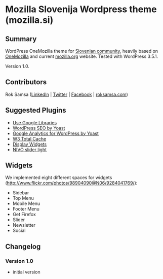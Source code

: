 # Mozilla Slovenija Wordpress theme (mozilla.si)

## Summary

WordPress OneMozilla theme for [Slovenian community](http://www.mozilla.si/), heavily based on [OneMozilla](https://github.com/mozilla/One-Mozilla-blog/tree/master/themes/OneMozilla) and current [mozilla.org](https://www.mozilla.org/) website. Tested with WordPress 3.5.1. 

Version 1.0.

## Contributors

Rok Samsa ([LinkedIn](http://si.linkedin.com/in/roksamsa) | [Twitter](http://twitter.com/rok_samsa) | [Facebook](https://www.facebook.com/rok.samsa) | [roksamsa.com](http://www.roksamsa.com))

## Suggested Plugins

* [Use Google Libraries](http://wordpress.org/extend/plugins/use-google-libraries/)
* [WordPress SEO by Yoast](http://wordpress.org/extend/plugins/wordpress-seo/)
* [Google Analytics for WordPress by Yoast](http://wordpress.org/extend/plugins/google-analytics-for-wordpress/)
* [W3 Total Cache](http://wordpress.org/extend/plugins/w3-total-cache/)
* [Display Widgets](http://wordpress.org/plugins/display-widgets/)
* [NIVO slider light](http://wordpress.org/plugins/nivo-slider-light/)

## Widgets

We implemented eight different spaces for widgets (http://www.flickr.com/photos/98904090@N06/9284041769/):
* Sidebar
* Top Menu
* Mobile Menu
* Footer Menu
* Get Firefox
* Slider
* Newsletter
* Social

## Changelog

### Version 1.0
* initial version
